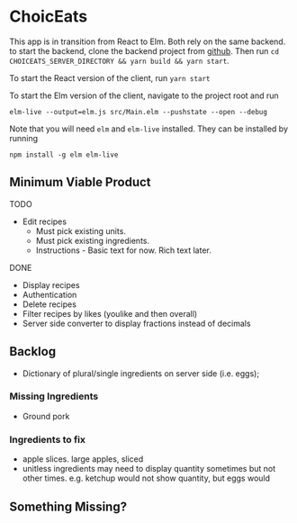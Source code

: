 ChoicEats
===============

This app is in transition from React to Elm. Both rely on the same backend. to start the backend, clone the backend project from [github](https://github.com/choiceats/choiceats-server). Then run `cd CHOICEATS_SERVER_DIRECTORY && yarn build && yarn start`.

To start the React version of the client, run `yarn start`

To start the Elm version of the client, navigate to the project root and run
```
elm-live --output=elm.js src/Main.elm --pushstate --open --debug
```

Note that you will need `elm` and `elm-live` installed. They can be installed by running
```
npm install -g elm elm-live
```


## Minimum Viable Product
TODO
* Edit recipes
  * Must pick existing units.
  * Must pick existing ingredients.
  * Instructions - Basic text for now. Rich text later.

DONE
* Display recipes
* Authentication
* Delete recipes
* Filter recipes by likes (youlike and then overall)
* Server side converter to display fractions instead of decimals

## Backlog
* Dictionary of plural/single ingredients on server side (i.e. eggs);

### Missing Ingredients
* Ground pork

### Ingredients to fix
* apple slices. large apples, sliced
* unitless ingredients may need to display quantity sometimes but not other times. e.g. ketchup would not show quantity, but eggs would

## Something Missing?
